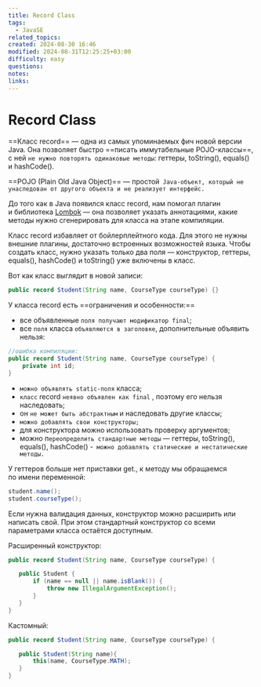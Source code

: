 ```yaml
---
title: Record Class
tags:
  - JavaSE
related_topics: 
created: 2024-08-30 16:46
modified: 2024-08-31T12:25:25+03:00
difficulty: easy
questions: 
notes: 
links: 
---
```

# Record Class

==Класс record== — одна из самых упоминаемых фич новой версии Java. Она позволяет быстро ==писать иммутабельные POJO-классы==, с ней `не нужно повторять одинаковые методы`: геттеры, toString(), equals() и hashCode().

==POJO (Plain Old Java Object)== — простой` Java-объект, который не унаследован от другого объекта и не реализует интерфейс.`

До того как в Java появился класс record, нам помогал плагин и библиотека [Lombok](https://projectlombok.org/) — она позволяет указать аннотациями, какие методы нужно сгенерировать для класса на этапе компиляции.

Класс record избавляет от бойлерплейтного кода. Для этого не нужны внешние плагины, достаточно встроенных возможностей языка. Чтобы создать класс, нужно указать только два поля — конструктор, геттеры, equals(), hashCode() и toString() уже включены в класс.

Вот как класс выглядит в новой записи:

```java
public record Student(String name, CourseType courseType) {}
```

У класса record есть ==ограничения и особенности:==

- все объявленные `поля получают модификатор final`;
- все `поля` класса `объявляются в заголовке`, дополнительные объявить нельзя:

```java
//ошибка компиляции:
public record Student(String name, CourseType courseType) {
	private int id;
}
```

- `можно объявлять static-поля` класса;
- `класс` record `неявно объявлен как final` , поэтому его нельзя наследовать;
- он `не может быть абстрактным` и наследовать другие классы;
- `можно добавлять свои конструкторы;`
- для конструктора можно использовать проверку аргументов;
- можно п`ереопределить стандартные методы` — геттеры, toString(), equals(), hashCode()
-` можно добавлять статические и нестатические методы.`

У геттеров больше нет приставки get., к методу мы обращаемся по имени переменной:

```java
student.name();
student.courseType();
```

Если нужна валидация данных, конструктор можно расширить или написать свой. При этом стандартный конструктор со всеми параметрами класса остаётся доступным.

Расширенный конструктор:

```java
public record Student(String name, CourseType courseType) {

   public Student {
       if (name == null || name.isBlank()) {
           throw new IllegalArgumentException();
       }
   }
}
```

Кастомный:

```java
public record Student(String name, CourseType courseType) {

   public Student(String name){
       this(name, CourseType.MATH);
   }
}
```
